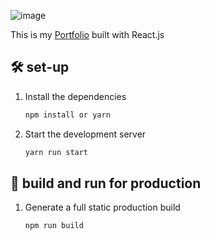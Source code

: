 

![image](https://github.com/Hoanghuyen2k3/Porfolio/assets/98433948/ac7ecae9-fc24-4501-82ef-e1658ce4270a)

This is my [Portfolio](https://hoanghuyen2k3.github.io/Porfolio/) built with React.js

## 🛠️ set-up
1. Install the dependencies
   ```bash
   npm install or yarn
   ```
2. Start the development server
    ```bash
   yarn run start
   ```

## 🚀 build and run for production
1. Generate a full static production build
   ```bash
   npm run build
   ```
